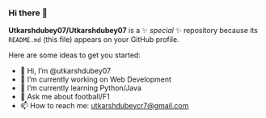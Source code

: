 ### Hi there 👋


**Utkarshdubey07/Utkarshdubey07** is a ✨ _special_ ✨ repository because its `README.md` (this file) appears on your GitHub profile.

Here are some ideas to get you started:
- 👋 Hi, I’m @utkarshdubey07
- 🔭 I’m currently working on Web Development
- 🌱 I’m currently learning Python/Java 
- 💬 Ask me about football/F1
- 📫 How to reach me: utkarshdubeycr7@gmail.com

